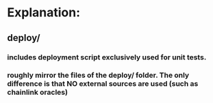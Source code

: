 # Explanation:

## deploy/

### includes deployment script exclusively used for unit tests.

### roughly mirror the files of the deploy/ folder. The only difference is that NO external sources are used (such as chainlink oracles)
